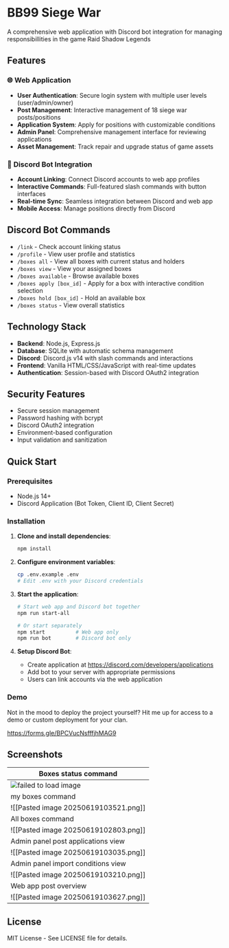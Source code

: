 # BB99 Siege War

A comprehensive web application with Discord bot integration for managing responsibillities in the game Raid Shadow Legends

## Features

### 🌐 **Web Application**
- **User Authentication**: Secure login system with multiple user levels (user/admin/owner)
- **Post Management**: Interactive management of 18 siege war posts/positions
- **Application System**: Apply for positions with customizable conditions
- **Admin Panel**: Comprehensive management interface for reviewing applications
- **Asset Management**: Track repair and upgrade status of game assets

### 🤖 **Discord Bot Integration**
- **Account Linking**: Connect Discord accounts to web app profiles
- **Interactive Commands**: Full-featured slash commands with button interfaces
- **Real-time Sync**: Seamless integration between Discord and web app
- **Mobile Access**: Manage positions directly from Discord

## Discord Bot Commands

- `/link` - Check account linking status
- `/profile` - View user profile and statistics
- `/boxes all` - View all boxes with current status and holders
- `/boxes view` - View your assigned boxes
- `/boxes available` - Browse available boxes
- `/boxes apply [box_id]` - Apply for a box with interactive condition selection
- `/boxes hold [box_id]` - Hold an available box
- `/boxes status` - View overall statistics

## Technology Stack

- **Backend**: Node.js, Express.js
- **Database**: SQLite with automatic schema management
- **Discord**: Discord.js v14 with slash commands and interactions
- **Frontend**: Vanilla HTML/CSS/JavaScript with real-time updates
- **Authentication**: Session-based with Discord OAuth2 integration

## Security Features

- Secure session management
- Password hashing with bcrypt
- Discord OAuth2 integration
- Environment-based configuration
- Input validation and sanitization

## Quick Start

### Prerequisites
- Node.js 14+ 
- Discord Application (Bot Token, Client ID, Client Secret)

### Installation


1. **Clone and install dependencies**:
   ```bash
   npm install
   ```

2. **Configure environment variables**:
   ```bash
   cp .env.example .env
   # Edit .env with your Discord credentials
   ```

3. **Start the application**:
   ```bash
   # Start web app and Discord bot together
   npm run start-all
   
   # Or start separately
   npm start          # Web app only
   npm run bot        # Discord bot only
   ```

4. **Setup Discord Bot**:
   - Create application at https://discord.com/developers/applications
   - Add bot to your server with appropriate permissions
   - Users can link accounts via the web application
### Demo 

Not in the mood to deploy the project yourself? Hit me up for access to a demo or custom deployment for your clan. 

https://forms.gle/BPCVucNsfffjhMAG9

## Screenshots


| Boxes status command                 |
| ------------------------------------ |
| ![failed to load image](https://imgur.com/a/r7537OA) |
| my boxes command                     |
| ![[Pasted image 20250619103521.png]] |
| All boxes command                    |
| ![[Pasted image 20250619102803.png]] |
| Admin panel post applications view   |
| ![[Pasted image 20250619103035.png]] |
| Admin panel import conditions view   |
| ![[Pasted image 20250619103210.png]] |
| Web app post overview                |
| ![[Pasted image 20250619103627.png]] |



## License

MIT License - See LICENSE file for details.
